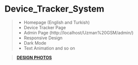 # Device_Tracker_System

> - Homepage (English and Turkish)
> - Device Tracker Page
> - Admin Page (http://localhost/Uzman%20GSM/admin/)
> - Responsive Design
> - Dark Mode
> - Text Animation and so on

> **[DESIGN PHOTOS](https://drive.google.com/drive/folders/1q89m1JgBT_pXOt7Rf5BzYQ7Ihbb8djl9?usp=sharing)**<br/>
